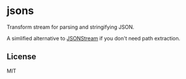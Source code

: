 jsons
=====

Transform stream for parsing and stringifying JSON.

A simlified alternative to [JSONStream][] if you don't need
path extraction.

[JSONStream]: https://github.com/dominictarr/JSONStream

License
-------

MIT
